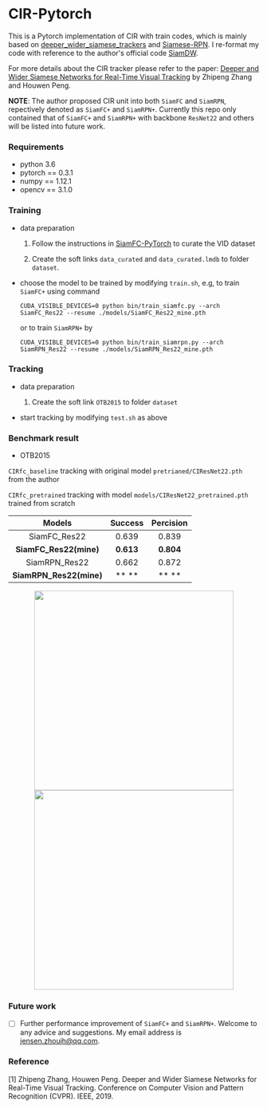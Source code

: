 # CIR-Pytorch

This is a Pytorch implementation of CIR with train codes, which is mainly based on [deeper_wider_siamese_trackers](https://github.com/cvpr2019/deeper_wider_siamese_trackers) and [Siamese-RPN](https://github.com/HelloRicky123/Siamese-RPN). I re-format my code with reference to the author's official code [SiamDW](https://github.com/researchmm/SiamDW). 

For more details about the CIR tracker please refer to the paper: [Deeper and Wider Siamese Networks for Real-Time Visual Tracking](https://arxiv.org/abs/1901.01660?context=cs) by Zhipeng Zhang and Houwen Peng.

**NOTE**: The author proposed CIR unit into both `SiamFC` and `SiamRPN`, repectively denoted as `SiamFC+` and `SiamRPN+`. Currently this repo only contained that of `SiamFC+` and `SiamRPN+` with backbone `ResNet22` and others will be listed into future work.

### Requirements
- python 3.6
- pytorch == 0.3.1
- numpy == 1.12.1
- opencv == 3.1.0

### Training
- data preparation

  1. Follow the instructions in [SiamFC-PyTorch](https://github.com/StrangerZhang/SiamFC-PyTorch) to curate the VID dataset
  
  2. Create the soft links `data_curated` and `data_curated.lmdb` to folder `dataset`.

- choose the model to be trained by modifying `train.sh`, e.g,  to train `SiamFC+` using command 
    ```
    CUDA_VISIBLE_DEVICES=0 python bin/train_siamfc.py --arch SiamFC_Res22 --resume ./models/SiamFC_Res22_mine.pth
    ```
	or to train `SiamRPN+` by
    ```
    CUDA_VISIBLE_DEVICES=0 python bin/train_siamrpn.py --arch SiamRPN_Res22 --resume ./models/SiamRPN_Res22_mine.pth
    ```


### Tracking
- data preparation

  1. Create the soft link `OTB2015` to folder `dataset`

- start tracking by modifying `test.sh` as above

### Benchmark result
- OTB2015

`CIRfc_baseline` tracking with original model `pretrianed/CIResNet22.pth` from the author 

`CIRfc_pretrained` tracking with model `models/CIResNet22_pretrained.pth` trained from scratch


Models  | Success | Percision
:-------------: | :-------------: | :-------------:
SiamFC_Res22  | 0.639 | 0.839
**SiamFC_Res22(mine)**  | **0.613** | **0.804**
SiamRPN_Res22  | 0.662 | 0.872
**SiamRPN_Res22(mine)**  | ** ** | ** **

<center class="half">
   <img src="https://i.postimg.cc/sxZCTVZN/success-plots.png" width = "400"/><img src="https://i.postimg.cc/Y9PwN4jF/precision-plots.png" width = "400"/>
</center>

### Future work
- [ ] Further performance improvement of `SiamFC+` and `SiamRPN+`. Welcome to any advice and suggestions. My email address is jensen.zhoujh@qq.com.

### Reference
[1] Zhipeng Zhang, Houwen Peng. Deeper and Wider Siamese Networks for Real-Time Visual Tracking. Conference on Computer Vision and Pattern Recognition (CVPR). IEEE, 2019.
